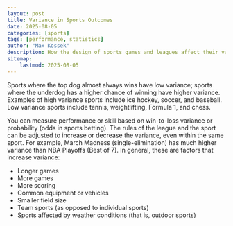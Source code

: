 ```yaml
---
layout: post
title: Variance in Sports Outcomes
date: 2025-08-05
categories: [sports]
tags: [performance, statistics]
author: "Max Kossek"
description: How the design of sports games and leagues affect their variance and spread for betting.
sitemap:
    lastmod: 2025-08-05
---
```


Sports where the top dog almost always wins have low variance; sports where the underdog has a higher chance of winning have higher variance. Examples of high variance sports include ice hockey, soccer, and baseball. Low variance sports include tennis, weightlifting, Formula 1, and chess.

You can measure performance or skill based on win-to-loss variance or probability (odds in sports betting). The rules of the league and the sport can be adjusted to increase or decrease the variance, even within the same sport. For example, March Madness (single-elimination) has much higher variance than NBA Playoffs (Best of 7). In general, these are factors that increase variance:

- Longer games
- More games
- More scoring
- Common equipment or vehicles
- Smaller field size
- Team sports (as opposed to individual sports)
- Sports affected by weather conditions (that is, outdoor sports)
